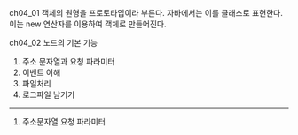 ch04_01
객체의 원형을  프로토타입이라 부른다. 
자바에서는 이를 클래스로 표현한다. 
이는 new 연산자를 이용하여 객체로 만들어진다. 

ch04_02
노드의 기본 기능
1. 주소 문자열과 요청 파라미터
2. 이벤트 이해
3. 파일처리
4. 로그파일 남기기
-----------------------
1. 주소문자열 요청 파라미터
